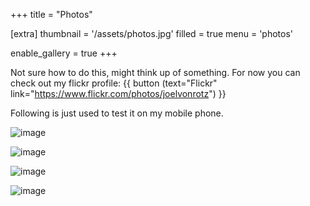 +++
title = "Photos"

[extra]
thumbnail = '/assets/photos.jpg'
filled = true
menu = 'photos'

enable_gallery = true
+++

Not sure how to do this, might think up of something. For now you can check out my flickr profile: {{ button (text="Flickr" link="https://www.flickr.com/photos/joelvonrotz") }}

Following is just used to test it on my mobile phone.

![image](https://craftypixels.com/placeholder-image/800x500/29bd00/ffffff&text=1)

![image](https://craftypixels.com/placeholder-image/800x500/29bd00/ffffff&text=2)

![image](https://craftypixels.com/placeholder-image/800x500/29bd00/ffffff&text=3)

![image](https://craftypixels.com/placeholder-image/800x500/29bd00/ffffff&text=4)
